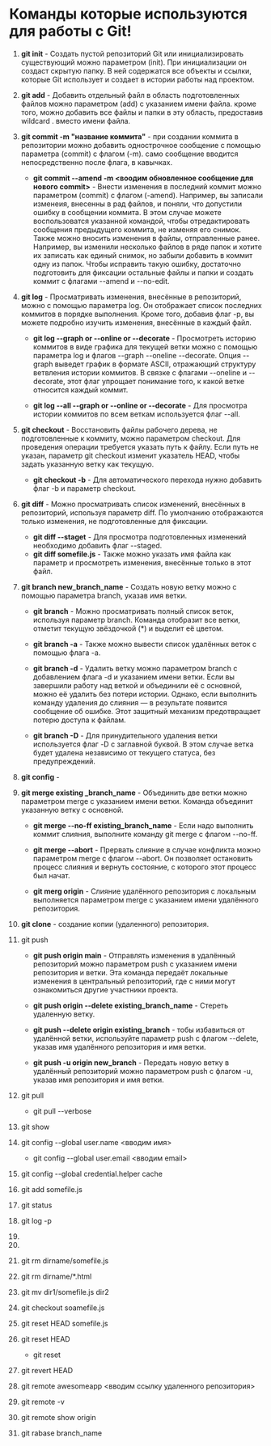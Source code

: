 # Команды которые используются для работы с Git!

1. **git init** - Создать пустой репозиторий Git или инициализировать существующий можно параметром (init). При инициализации он создаст скрытую папку. В ней содержатся все объекты и ссылки, которые Git использует и создает в истории работы над проектом.

2. **git add** - Добавить отдельный файл в область подготовленных файлов можно параметром (add) с указанием имени файла. кроме того, можно добавить все файлы и папки в эту область, предоставив wildcard . вместо имени файла.

3. **git commit -m "название коммита"** - при создании коммита в репозитории можно добавить однострочное сообщение с помощью параметра (commit) c флагом (-m). само сообщение вводится непосредственно после флага, в кавычках.
 
   + **git commit --amend -m <воодим обновленное сообщение для нового commit>** - Внести изменения в последний коммит можно параметром (commit) с флагом (-amend). Например, вы записали изменеия, внесенны в рад файлов, и поняли, что допустили ошибку в сообщении коммита. В этом случае можете воспользоватся указанной командой, чтобы отредактировать сообщения предыдущего коммита, не изменяя его снимок.
   Также можно вносить изменения в файлы, отправленные ранее. Например, вы изменили несколько файлов в ряде папок и хотите их записать как единый снимок, но забыли добавить в коммит одну из папок. Чтобы исправить такую ошибку, достаточно подготовить для фиксации остальные файлы и папки и создать коммит с флагами --amend и --no-edit.

4. **git log** - Просматривать изменения, внесённые в репозиторий, можно с помощью параметра log. Он отображает список последних коммитов в порядке выполнения. Кроме того, добавив флаг -p, вы можете подробно изучить изменения, внесённые в каждый файл.

   * **git log --graph or --online or --decorate** - Просмотреть историю коммитов в виде графика для текущей ветки можно с помощью параметра log и флагов --graph --oneline --decorate. Опция --graph выведет график в формате ASCII, отражающий структуру ветвления истории коммитов. В связке с флагами --oneline и --decorate, этот флаг упрощает понимание того, к какой ветке относится каждый коммит.

   * **git log --all --graph or --online or --decorate** - Для просмотра истории коммитов по всем веткам используется флаг --all.

5. **git checkout** - Восстановить файлы рабочего дерева, не подготовленные к коммиту, можно параметром checkout. Для проведения операции требуется указать путь к файлу. Если путь не указан, параметр git checkout изменит указатель HEAD, чтобы задать указанную ветку как текущую.

   * __git checkout -b__ - Для автоматического перехода нужно добавить флаг -b и параметр checkout.

6. **git diff** - Можно просматривать список изменений, внесённых в репозиторий, используя параметр diff. По умолчанию отображаются только изменения, не подготовленные для фиксации.

   + **git diff --staget** - Для просмотра подготовленных изменений необходимо добавить флаг --staged.
   + **git diff somefile.js** - Также можно указать имя файла как параметр и просмотреть изменения, внесённые только в этот файл.

7. **git branch new_branch_name** - Создать новую ветку можно с помощью параметра branch, указав имя ветки.
   * __git branch__ -  Можно просматривать полный список веток, используя параметр branch. Команда отобразит все ветки, отметит текущую звёздочкой (*) и выделит её цветом.

   * __git branch -a__ - Также можно вывести список удалённых веток с помощью флага -a.

   * __git branch -d__ - Удалить ветку можно параметром branch с добавлением флага -d и указанием имени ветки. Если вы завершили работу над веткой и объединили её с основной, можно её удалить без потери истории. Однако, если выполнить команду удаления до слияния — в результате появится сообщение об ошибке. Этот защитный механизм предотвращает потерю доступа к файлам.

   * __git branch -D__ - Для принудительного удаления ветки используется флаг -D с заглавной буквой. В этом случае ветка будет удалена независимо от текущего статуса, без предупреждений.

8. **git config** - 

9. **git merge existing _branch_name** - Объединить две ветки можно параметром merge с указанием имени ветки. Команда объединит указанную ветку с основной.

   * __git merge --no-ff existing_branch_name__ - Если надо выполнить коммит слияния, выполните команду git merge с флагом --no-ff.

   * __git merge --abort__ - Прервать слияние в случае конфликта можно параметром merge с флагом --abort. Он позволяет остановить процесс слияния и вернуть состояние, с которого этот процесс был начат.

   * __git merg origin__ - Слияние удалённого репозитория с локальным выполняется параметром merge с указанием имени удалённого репозитория.

10. **git clone** - создание копии (удаленного) репозитория. 

11. git push

    * __git push origin main__ - Отправлять изменения в удалённый репозиторий можно параметром push с указанием имени репозитория и ветки. Эта команда передаёт локальные изменения в центральный репозиторий, где с ними могут ознакомиться другие участники проекта.

    * __git push origin --delete existing_branch_name__ - Стереть удаленную ветку.

    * __git push --delete origin existing_branch__ - тобы избавиться от удалённой ветки, используйте параметр push с флагом --delete, указав имя удалённого репозитория и имя ветки.

    * __git push -u origin new_branch__ - Передать новую ветку в удалённый репозиторий можно параметром push с флагом -u, указав имя репозитория и имя ветки.

12. git pull

    * git pull --verbose

13. git show
    

14. git config --global user.name <вводим имя>

    * git config --global user.email <вводим email>

15. git config --global credential.helper cache    

16. git add somefile.js

17. git status

18. git log -p

19. 

20. 

21. git rm dirname/somefile.js

22. git rm dirname/*.html

23. git mv dir1/somefile.js dir2

24. git checkout soamefile.js

25. git reset HEAD somefile.js

26. git reset HEAD

    * git reset

27. git revert HEAD

28. git remote awesomeapp <вводим ссылку удаленного репозитория>

29. git remote -v

30. git remote show origin

31. git rabase branch_name
